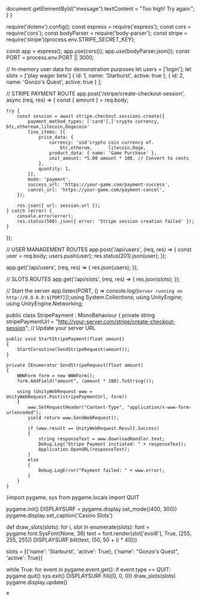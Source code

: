 
document.getElementById("message").textContent = "Too high! Try again.";      }
    }
  </script>
</body>
</html>require('dotenv').config();
const express = require('express');
const cors = require('cors');
const bodyParser = require('body-parser');
const stripe = require('stripe')(process.env.STRIPE_SECRET_KEY);

const app = express();
app.use(cors());
app.use(bodyParser.json());
const PORT = process.env.PORT || 3000;

// In-memory user data for demonstration purposes
let users = ['login'];
let slots = ['play wager bets']
    { id: 1, name: 'Starburst', active: true },
    { id: 2, name: 'Gonzo\'s Quest', active: true }
];

// STRIPE PAYMENT ROUTE
app.post('/stripe/create-checkout-session', async (req, res) => {
    const { amount } = req.body;

    try {
        const session = await stripe.checkout.sessions.create({
            payment_method_types: ['card'],['crypto currency, btc,ethereum,litecoin,Dogecoin'
            line_items: [{
                price_data: {
                    currency: 'usd'crypto coin currency of. 
						btc,etherum,      litecoin,Doge,
                    product_data: { name: 'Game Purchase' },
                    unit_amount: *5.00 amount * 100, // Convert to cents
                },
                quantity: 1,
            }],
            mode: 'payment',
            success_url: 'https://your-game.com/payment-success',
            cancel_url: 'https://your-game.com/payment-cancel',
        });

        res.json({ url: session.url });
    } catch (error) {
        console.error(error);
        res.status(500).json({ error: 'Stripe session creation failed' });
    }
});

// USER MANAGEMENT ROUTES
app.post('/api/users', (req, res) => {
    const user = req.body;
    users.push(user);
    res.status(201).json(user);
});

app.get('/api/users', (req, res) => {
    res.json(users);
});

// SLOTS ROUTES
app.get('/api/slots', (req, res) => {
    res.json(slots);
});

// Start the server
app.listen(PORT, () => console.log(`Server running on http://0.0.0.0:${PORT}`));using System.Collections;
using UnityEngine;
using UnityEngine.Networking;

public class StripePayment : MonoBehaviour
{
    private string stripePaymentUrl = "http://your-server.com/stripe/create-checkout-session"; // Update your server URL

    public void StartStripePayment(float amount)
    {
        StartCoroutine(SendStripeRequest(amount));
    }

    private IEnumerator SendStripeRequest(float amount)
    {
        WWWForm form = new WWWForm();
        form.AddField("amount", (amount * 100).ToString());

        using (UnityWebRequest www = UnityWebRequest.Post(stripePaymentUrl, form))
        {
            www.SetRequestHeader("Content-Type", "application/x-www-form-urlencoded");
            yield return www.SendWebRequest();

            if (www.result == UnityWebRequest.Result.Success)
            {
                string responseText = www.downloadHandler.text;
                Debug.Log("Stripe Payment initiated: " + responseText);
                Application.OpenURL(responseText);
            }
            else
            {
                Debug.LogError("Payment failed: " + www.error);
            }
        }
    }
}import pygame, sys
from pygame.locals import QUIT

pygame.init()
DISPLAYSURF = pygame.display.set_mode((400, 300))
pygame.display.set_caption('Casino Slots')

def draw_slots(slots):
    for i, slot in enumerate(slots):
        font = pygame.font.SysFont(None, 36)
        text = font.render(slot['evol8'], True, (255, 255, 255))
        DISPLAYSURF.blit(text, (50, 50 + (i * 40)))

slots = [{'name': 'Starburst', 'active': True}, {'name': "Gonzo's Quest", 'active': True}]

while True:
    for event in pygame.event.get():
        if event.type == QUIT:
            pygame.quit()
            sys.exit()
    DISPLAYSURF.fill((0, 0, 0))
    draw_slots(slots)
    pygame.display.update()

    m
